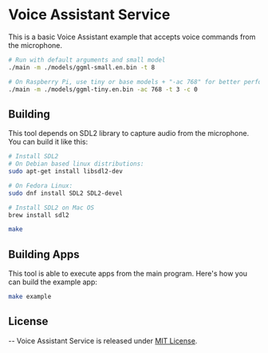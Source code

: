 # Voice Assistant Service

This is a basic Voice Assistant example that accepts voice commands from the microphone.

```bash
# Run with default arguments and small model
./main -m ./models/ggml-small.en.bin -t 8

# On Raspberry Pi, use tiny or base models + "-ac 768" for better performance
./main -m ./models/ggml-tiny.en.bin -ac 768 -t 3 -c 0
```

## Building

This tool depends on SDL2 library to capture audio from the microphone. You can build it like this:

```bash
# Install SDL2
# On Debian based linux distributions:
sudo apt-get install libsdl2-dev

# On Fedora Linux:
sudo dnf install SDL2 SDL2-devel

# Install SDL2 on Mac OS
brew install sdl2

make
```

## Building Apps

This tool is able to execute apps from the main program. Here's how you can build the example app:

```bash
make example
```

## License
--
Voice Assistant Service is released under [MIT License](https://opensource.org/licenses/MIT).

